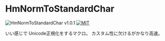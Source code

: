# HmNormToStandardChar

![HmNormToStandardChar v1.0.1](https://img.shields.io/badge/HmNormToStandardChar-v1.0.1-6479ff.svg)
[![MIT](https://img.shields.io/badge/license-MIT-blue.svg?style=flat)](LICENSE)

いい感じで Unicode正規化をするマクロ。
カスタム性に欠けるがかなり高速。

